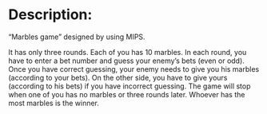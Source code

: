 # Description: 
“Marbles game” designed by using MIPS.


It has only three rounds. Each of you has 10 marbles. In each round, you have to enter a bet number and guess your enemy’s bets (even or odd). Once you have correct 
guessing, your enemy needs to give you his marbles (according to your bets). On the  other side, you have to give yours (according to his bets) if you have incorrect guessing. 
The game will stop when one of you has no marbles or three rounds later. Whoever has the most marbles is the winner.
